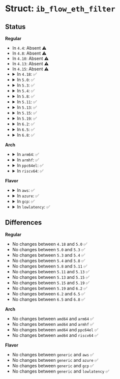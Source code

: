# Struct: <code>ib_flow_eth_filter</code>

## Status
<b>Regular</b>
<ul>
<li>
In <code>4.4</code>: Absent ⚠️
</li>
<li>
In <code>4.8</code>: Absent ⚠️
</li>
<li>
In <code>4.10</code>: Absent ⚠️
</li>
<li>
In <code>4.13</code>: Absent ⚠️
</li>
<li>
In <code>4.15</code>: Absent ⚠️
</li>
<li>
<details>
<summary>In <code>4.18</code>: ✅</summary>

```c
struct ib_flow_eth_filter {
    u8 dst_mac[6];
    u8 src_mac[6];
    __be16 ether_type;
    __be16 vlan_tag;
    u8 real_sz[0];
};
```
</details>
</li>
<li>
<details>
<summary>In <code>5.0</code>: ✅</summary>

```c
struct ib_flow_eth_filter {
    u8 dst_mac[6];
    u8 src_mac[6];
    __be16 ether_type;
    __be16 vlan_tag;
    u8 real_sz[0];
};
```
</details>
</li>
<li>
<details>
<summary>In <code>5.3</code>: ✅</summary>

```c
struct ib_flow_eth_filter {
    u8 dst_mac[6];
    u8 src_mac[6];
    __be16 ether_type;
    __be16 vlan_tag;
    u8 real_sz[0];
};
```
</details>
</li>
<li>
<details>
<summary>In <code>5.4</code>: ✅</summary>

```c
struct ib_flow_eth_filter {
    u8 dst_mac[6];
    u8 src_mac[6];
    __be16 ether_type;
    __be16 vlan_tag;
    u8 real_sz[0];
};
```
</details>
</li>
<li>
<details>
<summary>In <code>5.8</code>: ✅</summary>

```c
struct ib_flow_eth_filter {
    u8 dst_mac[6];
    u8 src_mac[6];
    __be16 ether_type;
    __be16 vlan_tag;
    u8 real_sz[0];
};
```
</details>
</li>
<li>
<details>
<summary>In <code>5.11</code>: ✅</summary>

```c
struct ib_flow_eth_filter {
    u8 dst_mac[6];
    u8 src_mac[6];
    __be16 ether_type;
    __be16 vlan_tag;
    u8 real_sz[0];
};
```
</details>
</li>
<li>
<details>
<summary>In <code>5.13</code>: ✅</summary>

```c
struct ib_flow_eth_filter {
    u8 dst_mac[6];
    u8 src_mac[6];
    __be16 ether_type;
    __be16 vlan_tag;
    u8 real_sz[0];
};
```
</details>
</li>
<li>
<details>
<summary>In <code>5.15</code>: ✅</summary>

```c
struct ib_flow_eth_filter {
    u8 dst_mac[6];
    u8 src_mac[6];
    __be16 ether_type;
    __be16 vlan_tag;
    u8 real_sz[0];
};
```
</details>
</li>
<li>
<details>
<summary>In <code>5.19</code>: ✅</summary>

```c
struct ib_flow_eth_filter {
    u8 dst_mac[6];
    u8 src_mac[6];
    __be16 ether_type;
    __be16 vlan_tag;
    u8 real_sz[0];
};
```
</details>
</li>
<li>
<details>
<summary>In <code>6.2</code>: ✅</summary>

```c
struct ib_flow_eth_filter {
    u8 dst_mac[6];
    u8 src_mac[6];
    __be16 ether_type;
    __be16 vlan_tag;
    u8 real_sz[0];
};
```
</details>
</li>
<li>
<details>
<summary>In <code>6.5</code>: ✅</summary>

```c
struct ib_flow_eth_filter {
    u8 dst_mac[6];
    u8 src_mac[6];
    __be16 ether_type;
    __be16 vlan_tag;
    u8 real_sz[0];
};
```
</details>
</li>
<li>
<details>
<summary>In <code>6.8</code>: ✅</summary>

```c
struct ib_flow_eth_filter {
    u8 dst_mac[6];
    u8 src_mac[6];
    __be16 ether_type;
    __be16 vlan_tag;
    u8 real_sz[0];
};
```
</details>
</li>
</ul>
<b>Arch</b>
<ul>
<li>
<details>
<summary>In <code>arm64</code>: ✅</summary>

```c
struct ib_flow_eth_filter {
    u8 dst_mac[6];
    u8 src_mac[6];
    __be16 ether_type;
    __be16 vlan_tag;
    u8 real_sz[0];
};
```
</details>
</li>
<li>
<details>
<summary>In <code>armhf</code>: ✅</summary>

```c
struct ib_flow_eth_filter {
    u8 dst_mac[6];
    u8 src_mac[6];
    __be16 ether_type;
    __be16 vlan_tag;
    u8 real_sz[0];
};
```
</details>
</li>
<li>
<details>
<summary>In <code>ppc64el</code>: ✅</summary>

```c
struct ib_flow_eth_filter {
    u8 dst_mac[6];
    u8 src_mac[6];
    __be16 ether_type;
    __be16 vlan_tag;
    u8 real_sz[0];
};
```
</details>
</li>
<li>
<details>
<summary>In <code>riscv64</code>: ✅</summary>

```c
struct ib_flow_eth_filter {
    u8 dst_mac[6];
    u8 src_mac[6];
    __be16 ether_type;
    __be16 vlan_tag;
    u8 real_sz[0];
};
```
</details>
</li>
</ul>
<b>Flavor</b>
<ul>
<li>
<details>
<summary>In <code>aws</code>: ✅</summary>

```c
struct ib_flow_eth_filter {
    u8 dst_mac[6];
    u8 src_mac[6];
    __be16 ether_type;
    __be16 vlan_tag;
    u8 real_sz[0];
};
```
</details>
</li>
<li>
<details>
<summary>In <code>azure</code>: ✅</summary>

```c
struct ib_flow_eth_filter {
    u8 dst_mac[6];
    u8 src_mac[6];
    __be16 ether_type;
    __be16 vlan_tag;
    u8 real_sz[0];
};
```
</details>
</li>
<li>
<details>
<summary>In <code>gcp</code>: ✅</summary>

```c
struct ib_flow_eth_filter {
    u8 dst_mac[6];
    u8 src_mac[6];
    __be16 ether_type;
    __be16 vlan_tag;
    u8 real_sz[0];
};
```
</details>
</li>
<li>
<details>
<summary>In <code>lowlatency</code>: ✅</summary>

```c
struct ib_flow_eth_filter {
    u8 dst_mac[6];
    u8 src_mac[6];
    __be16 ether_type;
    __be16 vlan_tag;
    u8 real_sz[0];
};
```
</details>
</li>
</ul>

## Differences
<b>Regular</b>
<ul>
<li>
No changes between <code>4.18</code> and <code>5.0</code> ✅
</li>
<li>
No changes between <code>5.0</code> and <code>5.3</code> ✅
</li>
<li>
No changes between <code>5.3</code> and <code>5.4</code> ✅
</li>
<li>
No changes between <code>5.4</code> and <code>5.8</code> ✅
</li>
<li>
No changes between <code>5.8</code> and <code>5.11</code> ✅
</li>
<li>
No changes between <code>5.11</code> and <code>5.13</code> ✅
</li>
<li>
No changes between <code>5.13</code> and <code>5.15</code> ✅
</li>
<li>
No changes between <code>5.15</code> and <code>5.19</code> ✅
</li>
<li>
No changes between <code>5.19</code> and <code>6.2</code> ✅
</li>
<li>
No changes between <code>6.2</code> and <code>6.5</code> ✅
</li>
<li>
No changes between <code>6.5</code> and <code>6.8</code> ✅
</li>
</ul>
<b>Arch</b>
<ul>
<li>
No changes between <code>amd64</code> and <code>arm64</code> ✅
</li>
<li>
No changes between <code>amd64</code> and <code>armhf</code> ✅
</li>
<li>
No changes between <code>amd64</code> and <code>ppc64el</code> ✅
</li>
<li>
No changes between <code>amd64</code> and <code>riscv64</code> ✅
</li>
</ul>
<b>Flavor</b>
<ul>
<li>
No changes between <code>generic</code> and <code>aws</code> ✅
</li>
<li>
No changes between <code>generic</code> and <code>azure</code> ✅
</li>
<li>
No changes between <code>generic</code> and <code>gcp</code> ✅
</li>
<li>
No changes between <code>generic</code> and <code>lowlatency</code> ✅
</li>
</ul>
